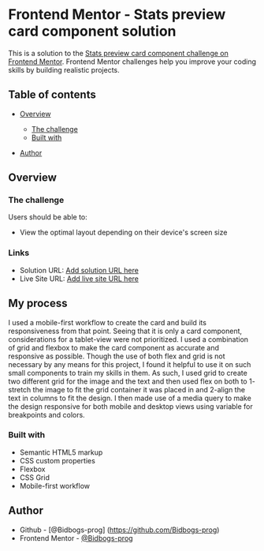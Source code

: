 # Frontend Mentor - Stats preview card component solution

This is a solution to the [Stats preview card component challenge on Frontend Mentor](https://www.frontendmentor.io/challenges/stats-preview-card-component-8JqbgoU62). Frontend Mentor challenges help you improve your coding skills by building realistic projects. 

## Table of contents

- [Overview](#overview)
  - [The challenge](#the-challenge)
  - [Built with](#built-with)
  
- [Author](#author)




## Overview

### The challenge

Users should be able to:

- View the optimal layout depending on their device's screen size


### Links

- Solution URL: [Add solution URL here](https://your-solution-url.com)
- Live Site URL: [Add live site URL here](https://your-live-site-url.com)

## My process
I used a mobile-first workflow to create the card and build its responsiveness from that point. Seeing that it is only a card component, considerations for a tablet-view were not prioritized. I used a combination of grid and flexbox to make the card component as accurate and responsive as possible. Though the use of both flex and grid is not necessary by any means for this project, I found it helpful to use it on such small components to train my skills in them. As such, I used grid to create two different grid for the image and the text and then used flex on both to 1- stretch the image to fit the grid container it was placed in and 2-align the text in columns to fit the design. I then made use of a media query to make the design responsive for both mobile and desktop views using variable for breakpoints and colors.

### Built with

- Semantic HTML5 markup
- CSS custom properties
- Flexbox
- CSS Grid
- Mobile-first workflow



## Author

- Github - [@Bidbogs-prog] (https://github.com/Bidbogs-prog)
- Frontend Mentor - [@Bidbogs-prog](https://www.frontendmentor.io/profile/Bidbogs-prog)


